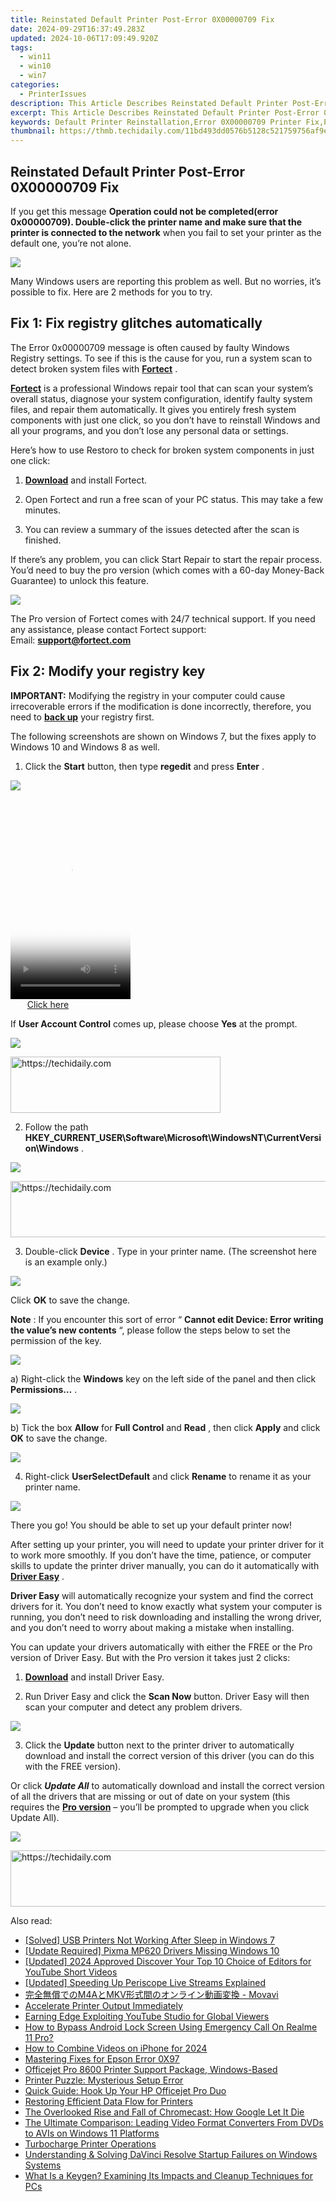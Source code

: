 ```yaml
---
title: Reinstated Default Printer Post-Error 0X00000709 Fix
date: 2024-09-29T16:37:49.283Z
updated: 2024-10-06T17:09:49.920Z
tags:
  - win11
  - win10
  - win7
categories:
  - PrinterIssues
description: This Article Describes Reinstated Default Printer Post-Error 0X00000709 Fix
excerpt: This Article Describes Reinstated Default Printer Post-Error 0X00000709 Fix
keywords: Default Printer Reinstallation,Error 0X00000709 Printer Fix,Printer Error Troubleshooting,Printing Device Recovery,Error Code 0X00000709 Solutions,Automatic Printer Reset Methods,Printer Error 0X00000709 Diagnosis and Repair
thumbnail: https://thmb.techidaily.com/11bd493dd0576b5128c521759756af9ef0469248903e298828d7682c78b82237.jpg
---
```


## Reinstated Default Printer Post-Error 0X00000709 Fix

 If you get this message   **Operation could not be completed(error 0x00000709). Double-click the printer name and make sure that the printer is connected to the network**  when you fail to set your printer as the default one, you’re not alone.

![](https://images.drivereasy.com/wp-content/uploads/2016/08/0x00000709-error-with-printer-setup.jpg)

 Many Windows users are reporting this problem as well. But no worries, it’s possible to fix. Here are 2 methods for you to try.

## Fix 1: Fix registry glitches automatically

 The Error 0x00000709 message is often caused by faulty Windows Registry settings. To see if this is the cause for you, run a system scan to detect broken system files with **[Fortect](https://tools.techidaily.com/drivereasy/download/)**  .

**[Fortect](https://tools.techidaily.com/drivereasy/download/)**  is a professional Windows repair tool that can scan your system’s overall status, diagnose your system configuration, identify faulty system files, and repair them automatically. It gives you entirely fresh system components with just one click, so you don’t have to reinstall Windows and all your programs, and you don’t lose any personal data or settings.

 Here’s how to use Restoro to check for broken system components in just one click:

 1) [**Download**](https://tools.techidaily.com/drivereasy/download/) and install Fortect.

 2) Open Fortect and run a free scan of your PC status. This may take a few minutes.

 3) You can review a summary of the issues detected after the scan is finished.

 If there’s any problem, you can click Start Repair to start the repair process. You’d need to buy the pro version (which comes with a 60-day Money-Back Guarantee) to unlock this feature.

![](https://images.drivereasy.com/wp-content/uploads/2016/08/fortect-demo.jpg)

 The Pro version of Fortect comes with 24/7 technical support. If you need any assistance, please contact Fortect support:  
 Email: **<support@fortect.com>**

## Fix 2: Modify your registry key

**IMPORTANT:** Modifying the registry in your computer could cause irrecoverable errors if the modification is done incorrectly, therefore, you need to **[back up](https://tools.techidaily.com/drivereasy/download/)**  your registry first.

 The following screenshots are shown on Windows 7, but the fixes apply to Windows 10 and Windows 8 as well.

 1) Click the **Start** button, then type **regedit** and press **Enter** .

![](https://images.drivereasy.com/wp-content/uploads/2016/08/regedit-in-start-panel.png)

<!-- affiliate ads begin -->
<span id="1702748">
					<video width="192" height="320" style="cursor:pointer"
           poster="//a.impactradius-go.com/display-clicktoplayimage/1702748.png"
           onclick="if(!this.playClicked){this.play();this.setAttribute('controls',true);this.playClicked=true;}">
	   <source src="//a.impactradius-go.com/display-ad/18544-1702748">
	   <img src="//a.impactradius-go.com/display-clicktoplayimage/1702748.png" style="border: none; height: 100%; width: 100%; object-fit: contain">
	</video>
	<div style="width:120px;text-align:center"><a href="javascript:window.open(decodeURIComponent('https%3A%2F%2Ftwopages.pxf.io%2Fc%2F5597632%2F1702748%2F18544'), '_blank');void(0);">Click here</a></div>
</span>
<img height="0" width="0" src="https://imp.pxf.io/i/5597632/1702748/18544" style="position:absolute;visibility:hidden;" border="0" />
<!-- affiliate ads end -->

 If **User Account Control** comes up, please choose **Yes** at the prompt.

![](https://images.drivereasy.com/wp-content/uploads/2016/08/img_57bbbed40caf2.jpg)

<!-- affiliate ads begin -->
<a href="https://aligracehair.sjv.io/c/5597632/2135372/19272" target="_top" id="2135372">
  <img src="//a.impactradius-go.com/display-ad/19272-2135372" border="0" alt="https://techidaily.com" width="336" height="90"/>
</a>
<img height="0" width="0" src="https://aligracehair.sjv.io/i/5597632/2135372/19272" style="position:absolute;visibility:hidden;" border="0" />
<!-- affiliate ads end -->

 2) Follow the path   **HKEY\_CURRENT\_USER\\Software\\Microsoft\\WindowsNT\\CurrentVersion\\Windows** .

![](https://images.drivereasy.com/wp-content/uploads/2016/08/registry-details.jpg)

<!-- affiliate ads begin -->
<a href="https://appsumo.8odi.net/c/5597632/2094421/7443" target="_top" id="2094421">
  <img src="//a.impactradius-go.com/display-ad/7443-2094421" border="0" alt="https://techidaily.com" width="728" height="90"/>
</a>
<img height="0" width="0" src="https://appsumo.8odi.net/i/5597632/2094421/7443" style="position:absolute;visibility:hidden;" border="0" />
<!-- affiliate ads end -->

 3) Double-click **Device** . Type in your printer name. (The screenshot here is an example only.)

![](https://images.drivereasy.com/wp-content/uploads/2016/08/edit-sting.png)

 Click **OK** to save the change.

**Note** : If you encounter this sort of error “ **Cannot edit Device: Error writing the value’s new contents** “, please follow the steps below to set the permission of the key.

![](https://images.drivereasy.com/wp-content/uploads/2016/08/error-cannot-edit-device-error-writing-the-values-new-content.png)

 a) Right-click the **Windows** key on the left side of the panel and then click **Permissions…** .

![](https://images.drivereasy.com/wp-content/uploads/2016/08/permission-in-windows-registry.png)

 b) Tick the box **Allow** for **Full Control** and **Read** , then click **Apply** and click **OK** to save the change.

![](https://images.drivereasy.com/wp-content/uploads/2016/08/permissions-for-windows.png)

 4) Right-click **UserSelectDefault** and click **Rename**  to rename it as your printer name.

![](https://images.drivereasy.com/wp-content/uploads/2016/08/rename-userselectdefault.png)

 There you go! You should be able to set up your default printer now!

 After setting up your printer, you will need to update your printer driver for it to work more smoothly. If you don’t have the time, patience, or computer skills to update the printer driver manually, you can do it automatically with **[Driver Easy](https://tools.techidaily.com/drivereasy/download/)**  .

**Driver Easy** will automatically recognize your system and find the correct drivers for it. You don’t need to know exactly what system your computer is running, you don’t need to risk downloading and installing the wrong driver, and you don’t need to worry about making a mistake when installing.

 You can update your drivers automatically with either the FREE or the Pro version of Driver Easy. But with the Pro version it takes just 2 clicks:

 1) **[Download](https://tools.techidaily.com/drivereasy/download/)**  and install Driver Easy.

 2) Run Driver Easy and click the **Scan Now** button. Driver Easy will then scan your computer and detect any problem drivers.

![](https://images.drivereasy.com/wp-content/uploads/2021/07/Scan-now-2.jpg)

 3) Click the **Update** button next to the printer driver to automatically download and install the correct version of this driver (you can do this with the FREE version).

 Or click _**Update All**_  to automatically download and install the correct version of all the drivers that are missing or out of date on your system (this requires the **[Pro version](https://tools.techidaily.com/drivereasy/download/)**  – you’ll be prompted to upgrade when you click Update All).

![](https://images.drivereasy.com/wp-content/uploads/2021/10/update-hp-printer-driver-1.jpg)

<!-- affiliate ads begin -->
<a href="https://aligracehair.sjv.io/c/5597632/1938682/19272" target="_top" id="1938682">
  <img src="//a.impactradius-go.com/display-ad/19272-1938682" border="0" alt="https://techidaily.com" width="728" height="90"/>
</a>
<img height="0" width="0" src="https://aligracehair.sjv.io/i/5597632/1938682/19272" style="position:absolute;visibility:hidden;" border="0" />
<!-- affiliate ads end -->

<ins class="adsbygoogle"
     style="display:block"
     data-ad-format="autorelaxed"
     data-ad-client="ca-pub-7571918770474297"
     data-ad-slot="1223367746"></ins>

<ins class="adsbygoogle"
     style="display:block"
     data-ad-client="ca-pub-7571918770474297"
     data-ad-slot="8358498916"
     data-ad-format="auto"
     data-full-width-responsive="true"></ins>

<span class="atpl-alsoreadstyle">Also read:</span>
<div><ul>
<li><a href="https://printer-issues.techidaily.com/solved-usb-printers-not-working-after-sleep-in-windows-7/"><u>[Solved] USB Printers Not Working After Sleep in Windows 7</u></a></li>
<li><a href="https://printer-issues.techidaily.com/update-required-pixma-mp620-drivers-missing-windows-10/"><u>[Update Required] Pixma MP620 Drivers Missing Windows 10</u></a></li>
<li><a href="https://facebook-video-footage.techidaily.com/updated-2024-approved-discover-your-top-10-choice-of-editors-for-youtube-short-videos/"><u>[Updated] 2024 Approved Discover Your Top 10 Choice of Editors for YouTube Short Videos</u></a></li>
<li><a href="https://extra-guidance.techidaily.com/updated-speeding-up-periscope-live-streams-explained/"><u>[Updated] Speeding Up Periscope Live Streams Explained</u></a></li>
<li><a href="https://some-approaches.techidaily.com/1726218920531-m4amkv-movavi/"><u>完全無償でのM4AとMKV形式間のオンライン動画変換 - Movavi</u></a></li>
<li><a href="https://printer-issues.techidaily.com/accelerate-printer-output-immediately/"><u>Accelerate Printer Output Immediately</u></a></li>
<li><a href="https://youtube-video-recordings.techidaily.com/earning-edge-exploiting-youtube-studio-for-global-viewers/"><u>Earning Edge Exploiting YouTube Studio for Global Viewers</u></a></li>
<li><a href="https://easy-unlock-android.techidaily.com/how-to-bypass-android-lock-screen-using-emergency-call-on-realme-11-pro-by-drfone-android/"><u>How to Bypass Android Lock Screen Using Emergency Call On Realme 11 Pro?</u></a></li>
<li><a href="https://some-techniques.techidaily.com/how-to-combine-videos-on-iphone-for-2024/"><u>How to Combine Videos on iPhone for 2024</u></a></li>
<li><a href="https://printer-issues.techidaily.com/mastering-fixes-for-epson-error-0x97/"><u>Mastering Fixes for Epson Error 0X97</u></a></li>
<li><a href="https://printer-issues.techidaily.com/officejet-pro-8600-printer-support-package-windows-based/"><u>Officejet Pro 8600 Printer Support Package, Windows-Based</u></a></li>
<li><a href="https://printer-issues.techidaily.com/printer-puzzle-mysterious-setup-error/"><u>Printer Puzzle: Mysterious Setup Error</u></a></li>
<li><a href="https://printer-issues.techidaily.com/quick-guide-hook-up-your-hp-officejet-pro-duo/"><u>Quick Guide: Hook Up Your HP Officejet Pro Duo</u></a></li>
<li><a href="https://printer-issues.techidaily.com/restoring-efficient-data-flow-for-printers/"><u>Restoring Efficient Data Flow for Printers</u></a></li>
<li><a href="https://buynow-tips.techidaily.com/the-overlooked-rise-and-fall-of-chromecast-how-google-let-it-die/"><u>The Overlooked Rise and Fall of Chromecast: How Google Let It Die</u></a></li>
<li><a href="https://blog-min.techidaily.com/the-ultimate-comparison-leading-video-format-converters-from-dvds-to-avis-on-windows-11-platforms/"><u>The Ultimate Comparison: Leading Video Format Converters From DVDs to AVIs on Windows 11 Platforms</u></a></li>
<li><a href="https://printer-issues.techidaily.com/turbocharge-printer-operations/"><u>Turbocharge Printer Operations</u></a></li>
<li><a href="https://win-blog.techidaily.com/understanding-and-solving-davinci-resolve-startup-failures-on-windows-systems/"><u>Understanding & Solving DaVinci Resolve Startup Failures on Windows Systems</u></a></li>
<li><a href="https://windows11.techidaily.com/what-is-a-keygen-examining-its-impacts-and-cleanup-techniques-for-pcs/"><u>What Is a Keygen? Examining Its Impacts and Cleanup Techniques for PCs</u></a></li>
</ul></div>

